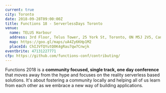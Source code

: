```yaml
---
current: true
city: Toronto
date: 2018-09-28T09:00:00Z
title: Functions 18 - ServerlessDays Toronto
venue: 
  name: TELUS Harbour
  address: 3rd Floor, Telus Tower, 25 York St, Toronto, ON M5J 2V5, Canada
  map: https://goo.gl/maps/uA4Zy6KHp1M2
  placeId: ChIJVfQYutQ0K4gRau7qw7Cnwjk
eventbrite: 47131227771
cfp: https://github.com/functions-conf/contributing/
---
```


Functions 2018 is a **community focused, single track, one day conference** that moves away from the hype and focuses on the reality serverless based solutions. It's about fostering a community locally and helping all of us learn from each other as we embrace a new way of building applications.